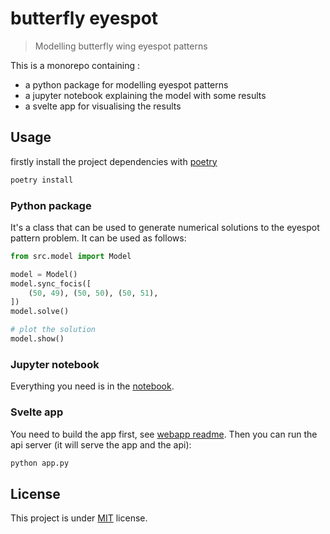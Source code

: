 # butterfly eyespot

> Modelling butterfly wing eyespot patterns

This is a monorepo containing :

- a python package for modelling eyespot patterns
- a jupyter notebook explaining the model with some results
- a svelte app for visualising the results

## Usage

firstly install the project dependencies with [poetry](https://python-poetry.org/)

```bash
poetry install
```


### Python package

It's a class that can be used to generate numerical solutions to the eyespot pattern problem. It can be used as follows:

```python
from src.model import Model

model = Model()
model.sync_focis([
	(50, 49), (50, 50), (50, 51),
])
model.solve()

# plot the solution
model.show()
```

### Jupyter notebook
Everything you need is in the [notebook](./main.ipynb).


### Svelte app
You need to build the app first, see [webapp readme](./webapp/README.md).
Then you can run the api server (it will serve the app and the api):
```bash
python app.py
```

## License
This project is under [MIT](./license) license.